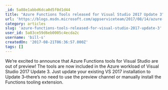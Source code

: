 ```yaml
---
_id: 5a88e1abbd6dca0d5f0d1d44
title: "Azure Functions Tools released for Visual Studio 2017 Update 3"
url: 'https://blogs.msdn.microsoft.com/appserviceteam/2017/08/14/azure-functions-tools-released-for-visual-studio-2017-update-3/'
category: articles
slug: 'azure-functions-tools-released-for-visual-studio-2017-update-3'
user_id: 5a83ce59d6eb0005c4ecda2c
username: 'bill-s'
createdOn: '2017-08-21T06:36:57.000Z'
tags: []
---
```


We’re excited to announce that Azure Functions tools for Visual Studio are out of preview! The tools are now included in the Azure workload of Visual Studio 2017 Update 3. Just update your existing VS 2017 installation to Update 3–there’s no need to use the preview channel or manually install the Functions tooling extension.
